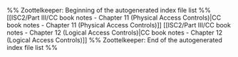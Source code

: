 %% Zoottelkeeper: Beginning of the autogenerated index file list  %%
 [[ISC2/Part III/CC book notes - Chapter 11 (Physical Access Controls)|CC book notes - Chapter 11 (Physical Access Controls)]]
 [[ISC2/Part III/CC book notes - Chapter 12 (Logical Access Controls)|CC book notes - Chapter 12 (Logical Access Controls)]]
%% Zoottelkeeper: End of the autogenerated index file list  %%
